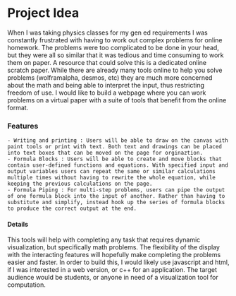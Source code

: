 # Project Idea

When I was taking physics classes for my gen ed requirements I was constantly frustrated with having to work out complex problems for online homework. The problems were too complicated to be done in your head, but they were all so similar that it was tedious and time consuming to work them on paper. A resource that could solve this is a dedicated online scratch paper. While there are already many tools online to help you solve problems (wolframalpha, desmos, etc) they are much more concerned about the math and being able to interpret the input, thus restricting freedom of use. I would like to build a webpage where you can work problems on a virtual paper with a suite of tools that benefit from the online format. 

### Features
    - Writing and printing : Users will be able to draw on the canvas with paint tools or print with text. Both text and drawings can be placed into text boxes that can be moved on the page for orginaztion.
    - Formula Blocks : Users will be able to create and move blocks that contain user-defined functions and equations. With specified input and output variables users can repeat the same or similar calculations multiple times without having to rewrite the whole equation, while keeping the previous calculations on the page. 
    - Formula Piping : For multi-step problems, users can pipe the output of one formula block into the input of another. Rather than having to substitute and simplify, instead hook up the series of formula blocks to produce the correct output at the end.

#### Details
This tools will help with completing any task that requires dynamic visualization, but specifically math problems. The flexibility of the display with the interacting features will hopefully make completing the problems easier and faster. In order to build this, I would likely use javascript and html, if I was interested in a web version, or c++ for an application. The target audience would be students, or anyone in need of a visualization tool for computation.